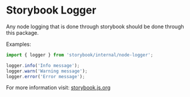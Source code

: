 # Storybook Logger

Any node logging that is done through storybook should be done through this package.

Examples:

```js
import { logger } from 'storybook/internal/node-logger';

logger.info('Info message');
logger.warn('Warning message');
logger.error('Error message');
```

For more information visit: [storybook.js.org](https://storybook.js.org)
